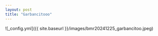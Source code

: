 ```yaml
---
layout: post
title: "Garbancitooo"
---
```


![_config.yml]({{ site.baseurl }}/images/bmr20241225_garbancitoo.jpeg)
